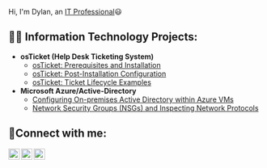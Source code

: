 Hi, I'm Dylan, an <a href="https://linkedin.com/in/DylanGalvan1">IT Professional</a>😃</h1>

<h2>👨‍💻 Information Technology Projects:</h2>

- <b>osTicket (Help Desk Ticketing System)</b>
  - [osTicket: Prerequisites and Installation](https://github.com/dylanlxp/osticket-prereqs)
  - [osTicket: Post-Installation Configuration](https://github.com/dylanlxp/osTicket-post-installation)
  - [osTicket: Ticket Lifecycle Examples](https://github.com/dylanlxp/ticket-cycle)
- <b>Microsoft Azure/Active-Directory</b>
  - [Configuring On-premises Active Directory within Azure VMs](https://github.com/dylanlxp/microsoft-azure)
  - [Network Security Groups (NSGs) and Inspecting Network Protocols](https://github.com/dylanlxp/NSG-INN)

<h2>🤳Connect with me:</h2>

[<img align="left" alt="Josh | Twitter" width="22px" src="https://cdn.jsdelivr.net/npm/simple-icons@v3/icons/twitter.svg" />][twitter]
[<img align="left" alt="Josh | LinkedIn" width="22px" src="https://cdn.jsdelivr.net/npm/simple-icons@v3/icons/linkedin.svg" />][linkedin]
[<img align="left" alt="Josh | Instagram" width="22px" src="https://cdn.jsdelivr.net/npm/simple-icons@v3/icons/instagram.svg" />][instagram]

[twitter]: https://twitter.com/dylan.lxp
[instagram]: https://www.instagram.com/dylan.lxp
[linkedin]: https://linkedin.com/in/DylanGalvan1

